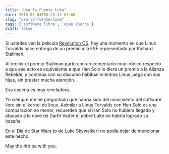 ```yaml
---
title: "Usa la Fuente Luke"
date: 2010-05-04T08:25:11-03:00
slug: "usa-la-fuente-luke"
tags: ['software libre', 'open source']
draft: false
---
```

 
Si ustedes ven la película [Revolution OS](http://www.revolution-os.com/), hay una momento en que Linus
Torvalds hace entrega de un premio a la FSF representado por Richard
Stallman.

Al recibir el premio Stallman parte con un comentario muy irónico
respecto a que ese acto es equivalente a que Han Solo le diera un premio
a la Alianza Rebelde, y continúa con su discurso habitual mientras Linus
juega con sus hijas, sin prestar mucha atención.

Esa escena es muy reveladora.

Yo siempre me he preguntado qué habría sido del movimiento del software
libre sin el kernel de linux. Asimilar a Linus Torvalds con Han Solo es
una comparación no menor, recuerden que si Han Solo no hubiera llegado y
atacado a la nave de Darth Vader el pobre Luke no habría logrado su
hazaña.

En el [Día de Star Wars (o de Luke Skywalker)](http://en.wikipedia.org/wiki/Star_Wars_Day) no podía dejar
de mencionar este hecho.

May the 4th be with you.
